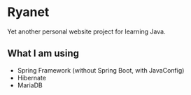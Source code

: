 # Ryanet
Yet another personal website project for learning Java.

## What I am using
- Spring Framework (without Spring Boot, with JavaConfig)
- Hibernate
- MariaDB
